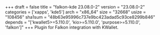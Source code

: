 +++
draft = false
title = "falkon-kde 23.08.0-2"
version = "23.08.0-2"
categories = ['xapps', 'kde5']
arch = "x86_64"
size = "32668"
usize = "108456"
sha1sum = "48b63e95996c737e9bc423adad5c93ce8299b846"
depends = "['kwallet5>=5.110.0', 'kio>=5.110.0', 'purpose>=5.110.0', 'falkon']"
+++
Plugin for Falkon integration with KWallet.